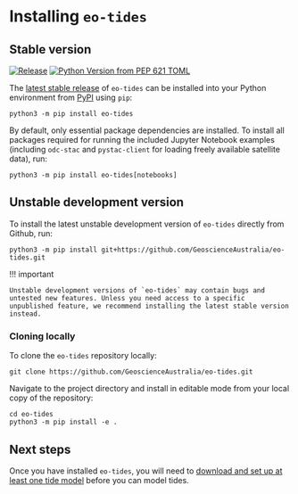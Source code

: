 # Installing `eo-tides`

## Stable version

[![Release](https://img.shields.io/github/v/release/GeoscienceAustralia/eo-tides)](https://pypi.org/project/eo-tides/)
[![Python Version from PEP 621 TOML](https://img.shields.io/pypi/pyversions/eo-tides)](https://github.com/GeoscienceAustralia/eo-tides/blob/main/pyproject.toml)

The [latest stable release](https://pypi.org/project/eo-tides/) of `eo-tides` can be installed into your Python environment from [PyPI](https://pypi.org/project/eo-tides/) using `pip`:

```console
python3 -m pip install eo-tides
```

By default, only essential package dependencies are installed. To install all packages required for running the included Jupyter Notebook examples (including `odc-stac` and `pystac-client` for loading freely available satellite data), run:

```console
python3 -m pip install eo-tides[notebooks]
```

## Unstable development version

To install the latest unstable development version of `eo-tides` directly from Github, run:

```console
python3 -m pip install git+https://github.com/GeoscienceAustralia/eo-tides.git
```

!!! important

    Unstable development versions of `eo-tides` may contain bugs and untested new features. Unless you need access to a specific unpublished feature, we recommend installing the latest stable version instead.

### Cloning locally

To clone the `eo-tides` repository locally:

```console
git clone https://github.com/GeoscienceAustralia/eo-tides.git
```

Navigate to the project directory and install in editable mode from your local copy of the repository:

```console
cd eo-tides
python3 -m pip install -e .
```

## Next steps

Once you have installed `eo-tides`, you will need to [download and set up at least one tide model](setup.md) before you can model tides.

